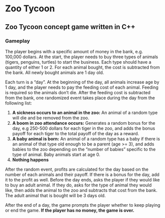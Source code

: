 # Zoo Tycoon
## Zoo Tycoon concept game written in C++

### Gameplay

The player begins with a specific amount of money in the bank, e.g. 100,000 dollars. At the start, the player needs to buy three types of animals (tigers, penguins, turtles) to start the business. Each type should have a quantity of either 1 or 2. For each animal bought, the cost is subtracted from the bank. All newly bought animals are 1 day old.

Each turn is a “day”. At the beginning of the day, all animals increase age by 1 day, and the player needs to pay the feeding cost of each animal. Feeding is required so the animals don’t die. After the feeding cost is subtracted from the bank, one randomized event takes place during the day from the following list:

1. **A sickness occurs to an animal in the zoo:**
An animal of a random type will die and be removed from the zoo.
2. **A boom in zoo attendance occurs:**
Generates a random bonus for the day, e.g 250-500 dollars for each tiger in the zoo, and adds the bonus payoff for each tiger to the total payoff of the day as a reward.
3. **A baby animal is born:**
An animal of a random type has a baby if there is an animal of that type old enough to be a parent (age >= 3), and adds babies to the zoo depending on the “number of babies” specific to the type of animal. Baby animals start at age 0.
4. **Nothing happens**


After the random event, profits are calculated for the day based on the number of each animals and their payoff. If there is a bonus for the 
day, add it to the profit as well. Before the day ends, asks the player if they would like to buy an adult animal. If they do, asks for the type of animal they would like, then adds the animal to the zoo and subtracts that cost from the bank. The adult animal that is bought will be 3 days old.

After the end of a day, the game prompts the player whether to keep playing or end the game. **If the player has no money, the game is over.**
